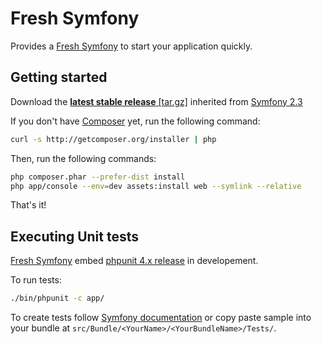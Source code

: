 Fresh Symfony
=============
Provides a [Fresh Symfony][1] to start your application quickly.

Getting started
---------------
Download the [**latest stable release** [tar.gz]][2] inherited from [Symfony 2.3][3]

If you don't have [Composer][4] yet, run the following command:
```bash
curl -s http://getcomposer.org/installer | php
```

Then, run the following commands:
```bash
php composer.phar --prefer-dist install
php app/console --env=dev assets:install web --symlink --relative
```

That's it!

Executing Unit tests
--------------------
[Fresh Symfony][1] embed [phpunit 4.x release][5] in developement.

To run tests:
```bash
./bin/phpunit -c app/
```

To create tests follow [Symfony documentation][6] or copy paste sample into your bundle at `src/Bundle/<YourName>/<YourBundleName>/Tests/`.


  [1]: https://bitbucket.org/kmelia/fresh-symfony
  [2]: https://bitbucket.org/kmelia/fresh-symfony/get/2.3.x-0.3.tar.gz
  [3]: https://github.com/symfony/symfony-standard/tree/2.3
  [4]: http://getcomposer.org/
  [5]: http://phpunit.de/manual/current/en/
  [6]: http://symfony.com/fr/doc/current/book/testing.html
